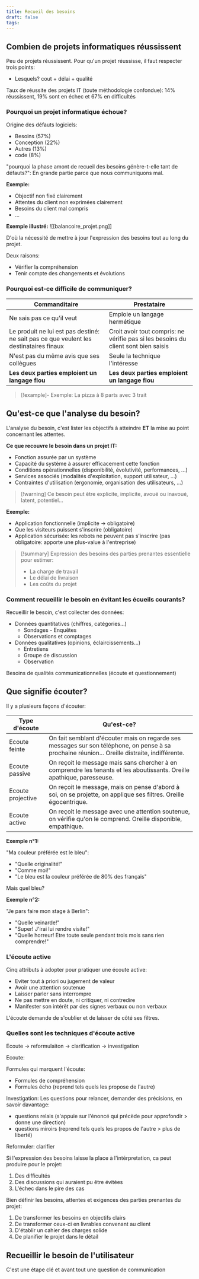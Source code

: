 ```yaml
---
title: Recueil des besoins
draft: false
tags:
---
```


## Combien de projets informatiques réussissent

Peu de projets réussissent. Pour qu'un projet réussisse, il faut respecter trois points:
- Lesquels? cout + délai + qualité

Taux de réussite des projets IT (toute méthodologie confondue): 14% réussissent, 19% sont en échec et 67% en difficultés

### Pourquoi un projet informatique échoue?

Origine des défauts logiciels:
- Besoins (57%)
- Conception (22%)
- Autres (13%)
- code (8%)

"pourquoi la phase amont de recueil des besoins génère-t-elle tant de défauts?": En grande partie parce que nous communiquons mal.

**Exemple:**
- Objectif non fixé clairement
- Attentes du client non exprimées clairement
- Besoins du client mal compris
- ...

**Exemple illustré:**
![[balancoire_projet.png]]

D'où la nécessité de mettre à jour l'expression des besoins tout au long du projet.

Deux raisons:
- Vérifier la compréhension
- Tenir compte des changements et évolutions

### Pourquoi est-ce difficile de communiquer?

| Commanditaire                                                                          | Prestataire                                                                        |
| -------------------------------------------------------------------------------------- | ---------------------------------------------------------------------------------- |
| Ne sais pas ce qu'il veut                                                              | Emploie un langage hermétique                                                      |
| Le produit ne lui est pas destiné: ne sait pas ce que veulent les destinataires finaux | Croit avoir tout compris: ne vérifie pas si les besoins du client sont bien saisis |
| N'est pas du même avis que ses collègues                                               | Seule la technique l'intéresse                                                     |
| **Les deux parties emploient un langage flou**                                         | **Les deux parties emploient un langage flou**                                     |

> [!example]- Exemple: La pizza à 8 parts avec 3 trait

## Qu'est-ce que l'analyse du besoin?

L'analyse du besoin, c'est lister les objectifs à atteindre **ET** la mise au point concernant les attentes.

**Ce que recouvre le besoin dans un projet IT:**
- Fonction assurée par un système
- Capacité du système à assurer efficacement cette fonction
- Conditions opérationnelles (disponibilité, évolutivité, performances, ...)
- Services associés (modalités d'exploitation, support utilisateur, ...)
- Contraintes d'utilisation (ergonomie, organisation des utilisateurs, ...)

> [!warning] Ce besoin peut être explicite, implicite, avoué ou inavoué, latent, potentiel...

**Exemple:**
- Application fonctionnelle (implicite -> obligatoire)
- Que les visiteurs puissent s'inscrire (obligatoire)
- Application sécurisée: les robots ne peuvent pas s'inscrire (pas obligatoire: apporte une plus-value à l'entreprise)

> [!summary] Expression des besoins des parties prenantes essentielle pour estimer:
> - La charge de travail
> - Le délai de livraison
> - Les coûts du projet


### Comment recueillir le besoin en évitant les écueils courants?

Recueillir le besoin, c'est collecter des données:
- Données quantitatives (chiffres, catégories...)
	- Sondages - Enquêtes
	- Observations et comptages
- Données qualitatives (opinions, éclaircissements...)
	- Entretiens
	- Groupe de discussion
	- Observation

Besoins de qualités communicationnelles (écoute et questionnement)

## Que signifie écouter?

Il y a plusieurs façons d'écouter:

| Type d'écoute     | Qu'est-ce?                                                                                                                                     |
| ----------------- | ---------------------------------------------------------------------------------------------------------------------------------------------- |
| Ecoute feinte     | On fait semblant d'écouter mais on regarde ses messages sur son téléphone, on pense à sa prochaine réunion... Oreille distraite, indifférente. |
| Ecoute passive    | On reçoit le message mais sans chercher à en comprendre les tenants et les aboutissants. Oreille apathique, paresseuse.                        |
| Ecoute projective | On reçoit le message, mais on pense d'abord à soi, on se projette, on applique ses filtres. Oreille égocentrique.                              |
| Ecoute active     | On reçoit le message avec une attention soutenue, on vérifie qu'on le comprend. Oreille disponible, empathique.                                |

**Exemple n°1:**

"Ma couleur préférée est le bleu":
- "Quelle originalité!"
- "Comme moi!"
- "Le bleu est la couleur préférée de 80% des français"

Mais quel bleu?

**Exemple n°2:**

"Je pars faire mon stage à Berlin":
- "Quelle veinarde!"
- "Super! J'irai lui rendre visite!"
- "Quelle horreur! Etre toute seule pendant trois mois sans rien comprendre!"

### L'écoute active

Cinq attributs à adopter pour pratiquer une écoute active:
- Eviter tout à priori ou jugement de valeur
- Avoir une attention soutenue
- Laisser parler sans interrompre
- Ne pas mettre en doute, ni critiquer, ni contredire
- Manifester son intérêt par des signes verbaux ou non verbaux

L'écoute demande de s'oublier et de laisser de côté ses filtres.


### Quelles sont les techniques d'écoute active

Ecoute -> reformulaiton -> clarification -> investigation

Ecoute:

Formules qui marquent l'écoute:
- Formules de compréhension
- Formules écho (reprend tels quels les propose de l'autre)

Investigation: Les questions pour relancer, demander des précisions, en savoir davantage:
- questions relais (s'appuie sur l'énoncé qui précède pour approfondir > donne une direction)
- questions miroirs (reprend tels quels les propos de l'autre > plus de liberté)

Reformuler: clarifier


Si l'expression des besoins laisse la place à l'intérpretation, ca peut produire pour le projet:
1. Des difficultés
2. Des discussions qui auraient pu être évitées
3. L'échec dans le pire des cas

Bien définir les besoins, attentes et exigences des parties prenantes du projet:
1. De transformer les besoins en objectifs clairs
2. De transformer ceux-ci en livrables convenant au client
3. D'établir un cahier des charges solide
4. De planifier le projet dans le détail

## Recueillir le besoin de l'utilisateur

C'est une étape clé et avant tout une question de communication